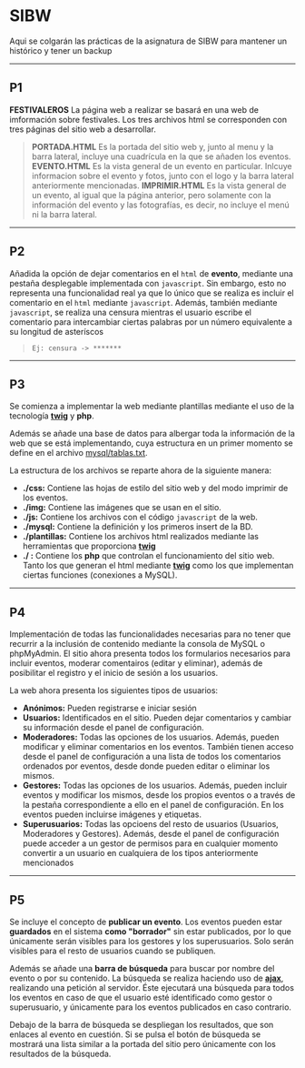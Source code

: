 # SIBW

Aqui se colgarán las prácticas de la asignatura de SIBW para mantener un histórico y tener un backup
___

## P1
**FESTIVALEROS**
La página web a realizar se basará en una web de imformación sobre festivales. 
Los tres archivos html se corresponden con tres páginas del sitio web a desarrollar.

> **PORTADA.HTML** Es la portada del sitio web y, junto al menu y la barra lateral, incluye una cuadrícula en la que se añaden los eventos.
>**EVENTO.HTML** Es la vista general de un evento en particular. Inlcuye informacion sobre el evento y fotos, junto con el logo y la barra lateral anteriormente mencionadas.
> **IMPRIMIR.HTML** Es la vista general de un evento, al igual que la página anterior, pero solamente con la información del evento y las fotografías, es decir, no incluye el menú ni la barra lateral.

---

## P2
Añadida la opción de dejar comentarios en el `html` de **evento**, mediante una pestaña desplegable implementada con `javascript`. Sin embargo, esto no representa una funcionalidad real ya que lo único que se realiza es incluir el comentario en el `html` mediante `javascript`. 
Además, también mediante `javascript`, se realiza una censura mientras el usuario escribe el comentario para intercambiar ciertas palabras por un número equivalente a su longitud de asteríscos

> `Ej: censura -> *******`

---
## P3
Se comienza a implementar la web mediante plantillas mediante el uso de la tecnología **[twig]** y **php**.

Además se añade una base de datos para albergar toda la información de la web que se está implementando, cuya estructura en un primer momento se define en el archivo [mysql/tablas.txt](P3/mysql/tablas.txt).

La estructura de los archivos se reparte ahora de la siguiente manera:

* **./css:** Contiene las hojas de estilo del sitio web y del modo imprimir de los eventos.
* **./img:** Contiene las imágenes que se usan en el sitio.
* **./js:** Contiene los archivos con el código `javascript` de la web.
* **./mysql:** Contiene la definición y los primeros insert de la BD.
* **./plantillas:** Contiene los archivos html realizados mediante las herramientas que proporciona **[twig]**
* **./ :** Contiene los **php** que controlan el funcionamiento del sitio web. Tanto los que generan el html mediante **[twig]** como los que implementan ciertas funciones (conexiones a MySQL).

---
## P4
Implementación de todas las funcionalidades necesarias para no tener que recurrir a la inclusión de contenido mediante la consola de MySQL o phpMyAdmin.
El sitio ahora presenta todos los formularios necesarios para incluir eventos, moderar comentairos (editar y eliminar), además de posibilitar el registro y el inicio de sesión a los usuarios.

La web ahora presenta los siguientes tipos de usuarios:
* **Anónimos:** Pueden registrarse e iniciar sesión
* **Usuarios:** Identificados en el sitio. Pueden dejar comentarios y cambiar su información desde el panel de configuración.
* **Moderadores:** Todas las opciones de los usuarios. Además, pueden modificar y eliminar comentarios en los eventos. También tienen acceso desde el panel de configuración a una lista de todos los comentarios ordenados por eventos, desde donde pueden editar o eliminar los mismos.
* **Gestores:** Todas las opciones de los usuarios. Además, pueden incluir eventos y modificar los mismos, desde los propios eventos o a través de la pestaña correspondiente a ello en el panel de configuración. En los eventos pueden incluirse imágenes y etiquetas. 
* **Superusuarios:** Todas las opcioens del resto de usuarios (Usuarios, Moderadores y Gestores). Además, desde el panel de configuración puede acceder a un gestor de permisos para en cualquier momento convertir a un usuario en cualquiera de los tipos anteriormente mencionados

---
## P5
Se incluye el concepto de **publicar un evento**. Los eventos pueden estar **guardados** en el sistema **como "borrador"** sin estar publicados, por lo que únicamente serán visibles para los gestores y los superusuarios. Solo serán visibles para el resto de usuarios cuando se publiquen.

Además se añade una **barra de búsqueda** para buscar por nombre del evento o por su contenido. La búsqueda se realiza haciendo uso de **[ajax]**, realizando una petición al servidor. Éste ejecutará una búsqueda para todos los eventos en caso de que el usuario esté identificado como gestor o superusuario, y únicamente para los eventos publicados en caso contrario.

Debajo de la barra de búsqueda se despliegan los resultados, que son enlaces al evento en cuestión. Si se pulsa el botón de búsqueda se mostrará una lista similar a la portada del sitio pero únicamente con los resultados de la búsqueda.

[twig]: https://twig.symfony.com/
[ajax]: https://api.jquery.com/jQuery.ajax/